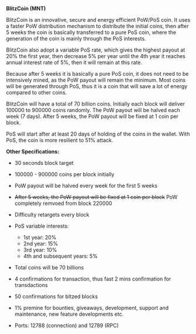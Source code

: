 **BlitzCoin (MNT)**

BlitzCoin is an innovative, secure and energy efficient PoW/PoS coin. It uses a faster PoW distribution mechanism to distribute the initial coins, then after 5 weeks the coin is basically transferred to a pure PoS coin, where the generation of the coin is mainly through the PoS interests.

BlitzCoin also adopt a variable PoS rate, which gives the highest payout at 20% the first year, then decrease 5% per year until the 4th year it reaches annual interest rate of 5%, then it will remain at this rate.

Because after 5 weeks it is basically a pure PoS coin, it does not need to be intensively mined, as the PoW payout will remain the minimum. Most coins will be generated through PoS, thus it is a coin that will save a lot of energy compared to other coins.

BlitzCoin will have a total of 70 billion coins. Initially each block will deliver 100000 to 900000 coins randomly. The PoW payout will be halved each week (7 days). After 5 weeks, the PoW payout will be fixed at 1 coin per block.

PoS will start after at least 20 days of holding of the coins in the wallet. With PoS, the coin is more resilient to 51% attack. 

**Other Specifications:**

- 30 seconds block target
- 100000 - 900000 coins per block initially
- PoW payout will be halved every week for the first 5 weeks
- ~~After 5 weeks, the PoW payout will be fixed at 1 coin per block~~ PoW completely remvoed from block 220000
- Difficulty retargets every block 
- PoS variable interests:
	- 1st year: 20%
	- 2nd year: 15%
	- 3rd year: 10%
	- 4th and subsequent years: 5%
- Total coins will be 70 billions
- 4 confirmations for transaction, thus fast 2 mins confirmation for transdactions
- 50 confirmations for bltzed blocks
- 1% premine for bounties, giveaways, development, support and maintenance, new feature developments etc.

- Ports: 12788 (connection) and 12789 (RPC)


